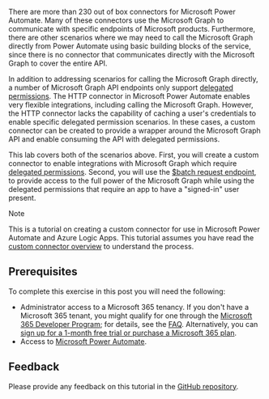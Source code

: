 <!-- markdownlint-disable MD002 MD041 -->

There are more than 230 out of box connectors for Microsoft Power Automate. Many of these connectors use the Microsoft Graph to communicate with specific endpoints of Microsoft products. Furthermore, there are other scenarios where we may need to call the Microsoft Graph directly from Power Automate using basic building blocks of the service, since there is no connector that communicates directly with the Microsoft Graph to cover the entire API.

In addition to addressing scenarios for calling the Microsoft Graph directly, a number of Microsoft Graph API endpoints only support [delegated permissions](/graph/permissions-reference). The HTTP connector in Microsoft Power Automate enables very flexible integrations, including calling the Microsoft Graph. However, the HTTP connector lacks the capability of caching a user's credentials to enable specific delegated permission scenarios. In these cases, a custom connector can be created to provide a wrapper around the Microsoft Graph API and enable consuming the API with delegated permissions.

This lab covers both of the scenarios above. First, you will create a custom connector to enable integrations with Microsoft Graph which require [delegated permissions](/graph/permissions-reference). Second, you will use the [$batch request endpoint](/graph/json-batching), to provide access to the full power of the Microsoft Graph while using the delegated permissions that require an app to have a "signed-in" user present.

> [!NOTE]
> This is a tutorial on creating a custom connector for use in Microsoft Power Automate and Azure Logic Apps. This tutorial assumes you have read the [custom connector overview](/connectors/custom-connectors/) to understand the process.

## Prerequisites

To complete this exercise in this post you will need the following:

- Administrator access to a Microsoft 365 tenancy. If you don't have a Microsoft 365 tenant, you might qualify for one through the [Microsoft 365 Developer Program](https://developer.microsoft.com/microsoft-365/dev-program); for details, see the [FAQ](/office/developer-program/microsoft-365-developer-program-faq#who-qualifies-for-a-microsoft-365-e5-developer-subscription-). Alternatively, you can [sign up for a 1-month free trial or purchase a Microsoft 365 plan](https://www.microsoft.com/en-us/microsoft-365/try).
- Access to [Microsoft Power Automate](https://powerautomate.microsoft.com/).

## Feedback

Please provide any feedback on this tutorial in the [GitHub repository](https://github.com/microsoftgraph/msgraph-training-powerautomate).
